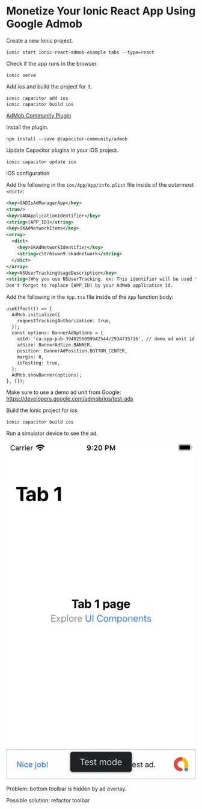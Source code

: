 # Monetize Your Ionic React App Using Google Admob

Create a new Ionic project.

```
ionic start ionic-react-admob-example tabs --type=react
```

Check if the app runs in the browser.

```
ionic serve
```

Add ios and build the project for it.

```
ionic capacitor add ios
ionic capacitor build ios
```

[AdMob Community Plugin](https://github.com/capacitor-community/admob)

Install the plugin.

```
npm install --save @capacitor-community/admob
```

Update Capacitor plugins in your iOS project.

```
ionic capacitor update ios
```

iOS configuration

Add the following in the `ios/App/App/info.plist` file inside of the outermost `<dict>`:

```xml
<key>GADIsAdManagerApp</key>
<true/>
<key>GADApplicationIdentifier</key>
<string>[APP_ID]</string>
<key>SKAdNetworkItems</key>
<array>
  <dict>
    <key>SKAdNetworkIdentifier</key>
    <string>cstr6suwn9.skadnetwork</string>
  </dict>
</array>
<key>NSUserTrackingUsageDescription</key>
<string>[Why you use NSUserTracking. ex: This identifier will be used to deliver personalized ads to you.]</string>
Don't forget to replace [APP_ID] by your AdMob application Id.
```

Add the following in the `App.tsx` file inside of the `App` function body:

```tsx
useEffect(() => {
  AdMob.initialize({
    requestTrackingAuthorization: true,
  });
  const options: BannerAdOptions = {
    adId: 'ca-app-pub-3940256099942544/2934735716', // demo ad unit id
    adSize: BannerAdSize.BANNER,
    position: BannerAdPosition.BOTTOM_CENTER,
    margin: 0,
    isTesting: true,
  };
  AdMob.showBanner(options);
}, []);
```

Make sure to use a demo ad unit from Google:
https://developers.google.com/admob/ios/test-ads

Build the Ionic project for ios

```
ionic capacitor build ios
```

Run a simulator device to see the ad.

![bottom banner app](./images/bottom-banner-initial.png)


Problem: bottom toolbar is hidden by ad overlay.

Possible solution: refactor toolbar
